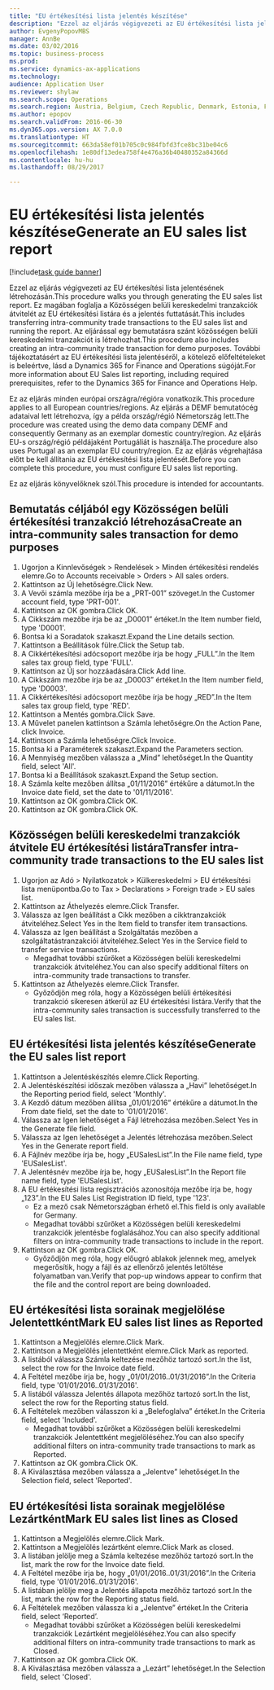 ```yaml
--- 
title: "EU értékesítési lista jelentés készítése"
description: "Ezzel az eljárás végigvezeti az EU értékesítési lista jelentésének létrehozásán."
author: EvgenyPopovMBS
manager: AnnBe
ms.date: 03/02/2016
ms.topic: business-process
ms.prod: 
ms.service: dynamics-ax-applications
ms.technology: 
audience: Application User
ms.reviewer: shylaw
ms.search.scope: Operations
ms.search.region: Austria, Belgium, Czech Republic, Denmark, Estonia, Finland, France, Germany, Hungary, Ireland, Italy, Latvia, Lithuania, Netherlands, Poland, Spain, Sweden, United Kingdom
ms.author: epopov
ms.search.validFrom: 2016-06-30
ms.dyn365.ops.version: AX 7.0.0
ms.translationtype: HT
ms.sourcegitcommit: 663da58ef01b705c0c984fbfd3fce8bc31be04c6
ms.openlocfilehash: 1e80df13edea758f4e476a36b40480352a84366d
ms.contentlocale: hu-hu
ms.lasthandoff: 08/29/2017

---
```

# <a name="generate-an-eu-sales-list-report"></a><span data-ttu-id="c8d05-103">EU értékesítési lista jelentés készítése</span><span class="sxs-lookup"><span data-stu-id="c8d05-103">Generate an EU sales list report</span></span>

[!include[task guide banner](../../includes/task-guide-banner.md)]

<span data-ttu-id="c8d05-104">Ezzel az eljárás végigvezeti az EU értékesítési lista jelentésének létrehozásán.</span><span class="sxs-lookup"><span data-stu-id="c8d05-104">This procedure walks you through generating the EU sales list report.</span></span> <span data-ttu-id="c8d05-105">Ez magában foglalja a Közösségen belüli kereskedelmi tranzakciók átvitelét az EU értékesítési listára és a jelentés futtatását.</span><span class="sxs-lookup"><span data-stu-id="c8d05-105">This includes transferring intra-community trade transactions to the EU sales list and running the report.</span></span> <span data-ttu-id="c8d05-106">Az eljárással egy bemutatásra szánt közösségen belüli kereskedelmi tranzakciót is létrehozhat.</span><span class="sxs-lookup"><span data-stu-id="c8d05-106">This  procedure also includes creating an intra-community trade transaction for demo purposes.</span></span> <span data-ttu-id="c8d05-107">További tájékoztatásért az EU értékesítési lista jelentéséről, a kötelező előfeltételeket is beleértve, lásd a Dynamics 365 for Finance and Operations súgóját.</span><span class="sxs-lookup"><span data-stu-id="c8d05-107">For more information about EU Sales list reporting, including required prerequisites, refer to the Dynamics 365 for Finance and Operations Help.</span></span>

<span data-ttu-id="c8d05-108">Ez az eljárás minden európai országra/régióra vonatkozik.</span><span class="sxs-lookup"><span data-stu-id="c8d05-108">This procedure applies to all European countries/regions.</span></span> <span data-ttu-id="c8d05-109">Az eljárás a DEMF bemutatócég adataival lett létrehozva, így a példa ország/régió Németország lett.</span><span class="sxs-lookup"><span data-stu-id="c8d05-109">The procedure was created using the demo data company DEMF and consequently Germany as an exemplar domestic country/region.</span></span> <span data-ttu-id="c8d05-110">Az eljárás EU-s ország/régió példájaként Portugáliát is használja.</span><span class="sxs-lookup"><span data-stu-id="c8d05-110">The procedure also uses Portugal as an exemplar EU country/region.</span></span> <span data-ttu-id="c8d05-111">Ez az eljárás végrehajtása előtt be kell állítania az EU értékesítési lista jelentését.</span><span class="sxs-lookup"><span data-stu-id="c8d05-111">Before you can complete this procedure, you must configure EU sales list reporting.</span></span>

<span data-ttu-id="c8d05-112">Ez az eljárás könyvelőknek szól.</span><span class="sxs-lookup"><span data-stu-id="c8d05-112">This procedure is intended for accountants.</span></span>


## <a name="create-an-intra-community-sales-transaction-for-demo-purposes"></a><span data-ttu-id="c8d05-113">Bemutatás céljából egy Közösségen belüli értékesítési tranzakció létrehozása</span><span class="sxs-lookup"><span data-stu-id="c8d05-113">Create an intra-community sales transaction for demo purposes</span></span>
1. <span data-ttu-id="c8d05-114">Ugorjon a Kinnlevőségek > Rendelések > Minden értékesítési rendelés elemre.</span><span class="sxs-lookup"><span data-stu-id="c8d05-114">Go to Accounts receivable > Orders > All sales orders.</span></span>
2. <span data-ttu-id="c8d05-115">Kattintson az Új lehetőségre.</span><span class="sxs-lookup"><span data-stu-id="c8d05-115">Click New.</span></span>
3. <span data-ttu-id="c8d05-116">A Vevői számla mezőbe írja be a „PRT-001” szöveget.</span><span class="sxs-lookup"><span data-stu-id="c8d05-116">In the Customer account field, type 'PRT-001'.</span></span>
4. <span data-ttu-id="c8d05-117">Kattintson az OK gombra.</span><span class="sxs-lookup"><span data-stu-id="c8d05-117">Click OK.</span></span>
5. <span data-ttu-id="c8d05-118">A Cikkszám mezőbe írja be az „D0001” értéket.</span><span class="sxs-lookup"><span data-stu-id="c8d05-118">In the Item number field, type 'D0001'.</span></span>
6. <span data-ttu-id="c8d05-119">Bontsa ki a Soradatok szakaszt.</span><span class="sxs-lookup"><span data-stu-id="c8d05-119">Expand the Line details section.</span></span>
7. <span data-ttu-id="c8d05-120">Kattintson a Beállítások fülre.</span><span class="sxs-lookup"><span data-stu-id="c8d05-120">Click the Setup tab.</span></span>
8. <span data-ttu-id="c8d05-121">A Cikkértékesítési adócsoport mezőbe írja be hogy „FULL”.</span><span class="sxs-lookup"><span data-stu-id="c8d05-121">In the Item sales tax group field, type 'FULL'.</span></span>
9. <span data-ttu-id="c8d05-122">Kattintson az Új sor hozzáadására.</span><span class="sxs-lookup"><span data-stu-id="c8d05-122">Click Add line.</span></span>
10. <span data-ttu-id="c8d05-123">A Cikkszám mezőbe írja be az „D0003” értéket.</span><span class="sxs-lookup"><span data-stu-id="c8d05-123">In the Item number field, type 'D0003'.</span></span>
11. <span data-ttu-id="c8d05-124">A Cikkértékesítési adócsoport mezőbe írja be hogy „RED”.</span><span class="sxs-lookup"><span data-stu-id="c8d05-124">In the Item sales tax group field, type 'RED'.</span></span>
12. <span data-ttu-id="c8d05-125">Kattintson a Mentés gombra.</span><span class="sxs-lookup"><span data-stu-id="c8d05-125">Click Save.</span></span>
13. <span data-ttu-id="c8d05-126">A Művelet panelen kattintson a Számla lehetőségre.</span><span class="sxs-lookup"><span data-stu-id="c8d05-126">On the Action Pane, click Invoice.</span></span>
14. <span data-ttu-id="c8d05-127">Kattintson a Számla lehetőségre.</span><span class="sxs-lookup"><span data-stu-id="c8d05-127">Click Invoice.</span></span>
15. <span data-ttu-id="c8d05-128">Bontsa ki a Paraméterek szakaszt.</span><span class="sxs-lookup"><span data-stu-id="c8d05-128">Expand the Parameters section.</span></span>
16. <span data-ttu-id="c8d05-129">A Mennyiség mezőben válassza a „Mind” lehetőséget.</span><span class="sxs-lookup"><span data-stu-id="c8d05-129">In the Quantity field, select 'All'.</span></span>
17. <span data-ttu-id="c8d05-130">Bontsa ki a Beállítások szakaszt.</span><span class="sxs-lookup"><span data-stu-id="c8d05-130">Expand the Setup section.</span></span>
18. <span data-ttu-id="c8d05-131">A Számla kelte mezőben állítsa „01/11/2016” értékűre a dátumot.</span><span class="sxs-lookup"><span data-stu-id="c8d05-131">In the Invoice date field, set the date to '01/11/2016'.</span></span>
19. <span data-ttu-id="c8d05-132">Kattintson az OK gombra.</span><span class="sxs-lookup"><span data-stu-id="c8d05-132">Click OK.</span></span>
20. <span data-ttu-id="c8d05-133">Kattintson az OK gombra.</span><span class="sxs-lookup"><span data-stu-id="c8d05-133">Click OK.</span></span>

## <a name="transfer-intra-community-trade-transactions-to-the-eu-sales-list"></a><span data-ttu-id="c8d05-134">Közösségen belüli kereskedelmi tranzakciók átvitele EU értékesítési listára</span><span class="sxs-lookup"><span data-stu-id="c8d05-134">Transfer intra-community trade transactions to the EU sales list</span></span>
1. <span data-ttu-id="c8d05-135">Ugorjon az Adó > Nyilatkozatok > Külkereskedelmi > EU értékesítési lista menüpontba.</span><span class="sxs-lookup"><span data-stu-id="c8d05-135">Go to Tax > Declarations > Foreign trade > EU sales list.</span></span>
2. <span data-ttu-id="c8d05-136">Kattintson az Áthelyezés elemre.</span><span class="sxs-lookup"><span data-stu-id="c8d05-136">Click Transfer.</span></span>
3. <span data-ttu-id="c8d05-137">Válassza az Igen beállítást a Cikk mezőben a cikktranzakciók átviteléhez.</span><span class="sxs-lookup"><span data-stu-id="c8d05-137">Select Yes in the Item field to transfer item transactions.</span></span>
4. <span data-ttu-id="c8d05-138">Válassza az Igen beállítást a Szolgáltatás mezőben a szolgáltatástranzakciói átviteléhez.</span><span class="sxs-lookup"><span data-stu-id="c8d05-138">Select Yes in the Service field to transfer service transactions.</span></span>
    * <span data-ttu-id="c8d05-139">Megadhat további szűrőket a Közösségen belüli kereskedelmi tranzakciók átviteléhez.</span><span class="sxs-lookup"><span data-stu-id="c8d05-139">You can also specify additional filters on intra-community trade transactions to transfer.</span></span>  
5. <span data-ttu-id="c8d05-140">Kattintson az Áthelyezés elemre.</span><span class="sxs-lookup"><span data-stu-id="c8d05-140">Click Transfer.</span></span>
    * <span data-ttu-id="c8d05-141">Győződjön meg róla, hogy a Közösségen belüli értékesítési tranzakció sikeresen átkerül az EU értékesítési listára.</span><span class="sxs-lookup"><span data-stu-id="c8d05-141">Verify that the intra-community sales transaction is successfully transferred to the EU sales list.</span></span>  

## <a name="generate-the-eu-sales-list-report"></a><span data-ttu-id="c8d05-142">EU értékesítési lista jelentés készítése</span><span class="sxs-lookup"><span data-stu-id="c8d05-142">Generate the EU sales list report</span></span>
1. <span data-ttu-id="c8d05-143">Kattintson a Jelentéskészítés elemre.</span><span class="sxs-lookup"><span data-stu-id="c8d05-143">Click Reporting.</span></span>
2. <span data-ttu-id="c8d05-144">A Jelentéskészítési időszak mezőben válassza a „Havi” lehetőséget.</span><span class="sxs-lookup"><span data-stu-id="c8d05-144">In the Reporting period field, select 'Monthly'.</span></span>
3. <span data-ttu-id="c8d05-145">A Kezdő dátum mezőben állítsa „01/01/2016” értékűre a dátumot.</span><span class="sxs-lookup"><span data-stu-id="c8d05-145">In the From date field, set the date to '01/01/2016'.</span></span>
4. <span data-ttu-id="c8d05-146">Válassza az Igen lehetőséget a Fájl létrehozása mezőben.</span><span class="sxs-lookup"><span data-stu-id="c8d05-146">Select Yes in the Generate file field.</span></span>
5. <span data-ttu-id="c8d05-147">Válassza az Igen lehetőséget a Jelentés létrehozása mezőben.</span><span class="sxs-lookup"><span data-stu-id="c8d05-147">Select Yes in the Generate report field.</span></span>
6. <span data-ttu-id="c8d05-148">A Fájlnév mezőbe írja be, hogy „EUSalesList”.</span><span class="sxs-lookup"><span data-stu-id="c8d05-148">In the File name field, type 'EUSalesList'.</span></span>
7. <span data-ttu-id="c8d05-149">A Jelentésnév mezőbe írja be, hogy „EUSalesList”.</span><span class="sxs-lookup"><span data-stu-id="c8d05-149">In the Report file name field, type 'EUSalesList'.</span></span>
8. <span data-ttu-id="c8d05-150">A EU értékesítési lista regisztrációs azonosítója mezőbe írja be, hogy „123”.</span><span class="sxs-lookup"><span data-stu-id="c8d05-150">In the EU Sales List Registration ID field, type '123'.</span></span>
    * <span data-ttu-id="c8d05-151">Ez a mező csak Németországban érhető el.</span><span class="sxs-lookup"><span data-stu-id="c8d05-151">This field is only available for Germany.</span></span>  
    * <span data-ttu-id="c8d05-152">Megadhat további szűrőket a Közösségen belüli kereskedelmi tranzakciók jelentésbe foglalásához.</span><span class="sxs-lookup"><span data-stu-id="c8d05-152">You can also specify additional filters on intra-community trade transactions to include in the report.</span></span>  
9. <span data-ttu-id="c8d05-153">Kattintson az OK gombra.</span><span class="sxs-lookup"><span data-stu-id="c8d05-153">Click OK.</span></span>
    * <span data-ttu-id="c8d05-154">Győződjön meg róla, hogy előugró ablakok jelennek meg, amelyek megerősítik, hogy a fájl és az ellenőrző jelentés letöltése folyamatban van.</span><span class="sxs-lookup"><span data-stu-id="c8d05-154">Verify that pop-up windows appear to confirm that the file and the control report are being downloaded.</span></span>  

## <a name="mark-eu-sales-list-lines-as-reported"></a><span data-ttu-id="c8d05-155">EU értékesítési lista sorainak megjelölése Jelentettként</span><span class="sxs-lookup"><span data-stu-id="c8d05-155">Mark EU sales list lines as Reported</span></span>
1. <span data-ttu-id="c8d05-156">Kattintson a Megjelölés elemre.</span><span class="sxs-lookup"><span data-stu-id="c8d05-156">Click Mark.</span></span>
2. <span data-ttu-id="c8d05-157">Kattintson a Megjelölés jelentettként elemre.</span><span class="sxs-lookup"><span data-stu-id="c8d05-157">Click Mark as reported.</span></span>
3. <span data-ttu-id="c8d05-158">A listából válassza Számla keltezése mezőhöz tartozó sort.</span><span class="sxs-lookup"><span data-stu-id="c8d05-158">In the list, select the row for the Invoice date field.</span></span>
4. <span data-ttu-id="c8d05-159">A Feltétel mezőbe írja be, hogy „01/01/2016..01/31/2016”.</span><span class="sxs-lookup"><span data-stu-id="c8d05-159">In the Criteria field, type '01/01/2016..01/31/2016'.</span></span>
5. <span data-ttu-id="c8d05-160">A listából válassza Jelentés állapota mezőhöz tartozó sort.</span><span class="sxs-lookup"><span data-stu-id="c8d05-160">In the list, select the row for the Reporting status field.</span></span>
6. <span data-ttu-id="c8d05-161">A Feltételek mezőben válasszon ki a „Belefoglalva” értéket.</span><span class="sxs-lookup"><span data-stu-id="c8d05-161">In the Criteria field, select 'Included'.</span></span>
    * <span data-ttu-id="c8d05-162">Megadhat további szűrőket a Közösségen belüli kereskedelmi tranzakciók Jelentettként megjelöléséhez.</span><span class="sxs-lookup"><span data-stu-id="c8d05-162">You can also specify additional filters on intra-community trade transactions to mark as Reported.</span></span>  
7. <span data-ttu-id="c8d05-163">Kattintson az OK gombra.</span><span class="sxs-lookup"><span data-stu-id="c8d05-163">Click OK.</span></span>
8. <span data-ttu-id="c8d05-164">A Kiválasztása mezőben válassza a „Jelentve” lehetőséget.</span><span class="sxs-lookup"><span data-stu-id="c8d05-164">In the Selection field, select 'Reported'.</span></span>

## <a name="mark-eu-sales-list-lines-as-closed"></a><span data-ttu-id="c8d05-165">EU értékesítési lista sorainak megjelölése Lezártként</span><span class="sxs-lookup"><span data-stu-id="c8d05-165">Mark EU sales list lines as Closed</span></span>
1. <span data-ttu-id="c8d05-166">Kattintson a Megjelölés elemre.</span><span class="sxs-lookup"><span data-stu-id="c8d05-166">Click Mark.</span></span>
2. <span data-ttu-id="c8d05-167">Kattintson a Megjelölés lezártként elemre.</span><span class="sxs-lookup"><span data-stu-id="c8d05-167">Click Mark as closed.</span></span>
3. <span data-ttu-id="c8d05-168">A listában jelölje meg a Számla keltezése mezőhöz tartozó sort.</span><span class="sxs-lookup"><span data-stu-id="c8d05-168">In the list, mark the row for the Invoice date field.</span></span>
4. <span data-ttu-id="c8d05-169">A Feltétel mezőbe írja be, hogy „01/01/2016..01/31/2016”.</span><span class="sxs-lookup"><span data-stu-id="c8d05-169">In the Criteria field, type '01/01/2016..01/31/2016'.</span></span>
5. <span data-ttu-id="c8d05-170">A listában jelölje meg a Jelentés állapota mezőhöz tartozó sort.</span><span class="sxs-lookup"><span data-stu-id="c8d05-170">In the list, mark the row for the Reporting status field.</span></span>
6. <span data-ttu-id="c8d05-171">A Feltételek mezőben válassza ki a „Jelentve” értéket.</span><span class="sxs-lookup"><span data-stu-id="c8d05-171">In the Criteria field, select ‘Reported’.</span></span>
    * <span data-ttu-id="c8d05-172">Megadhat további szűrőket a Közösségen belüli kereskedelmi tranzakciók Lezártként megjelöléséhez.</span><span class="sxs-lookup"><span data-stu-id="c8d05-172">You can also specify additional filters on intra-community trade transactions to mark as Closed.</span></span>  
7. <span data-ttu-id="c8d05-173">Kattintson az OK gombra.</span><span class="sxs-lookup"><span data-stu-id="c8d05-173">Click OK.</span></span>
8. <span data-ttu-id="c8d05-174">A Kiválasztása mezőben válassza a „Lezárt” lehetőséget.</span><span class="sxs-lookup"><span data-stu-id="c8d05-174">In the Selection field, select 'Closed'.</span></span>


